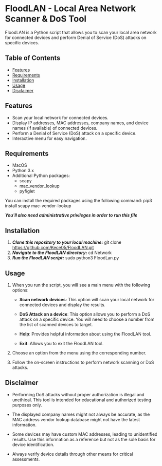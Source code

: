 # FloodLAN - Local Area Network Scanner & DoS Tool

FloodLAN is a Python script that allows you to scan your local area network for connected devices and perform Denial of Service (DoS) attacks on specific devices.

## Table of Contents

- [Features](#features)
- [Requirements](#requirements)
- [Installation](#installation)
- [Usage](#usage)
- [Disclaimer](#disclaimer)

## Features

- Scan your local network for connected devices.
- Display IP addresses, MAC addresses, company names, and device names (if available) of connected devices.
- Perform a Denial of Service (DoS) attack on a specific device.
- Interactive menu for easy navigation.

## Requirements
- MacOS
- Python 3.x
- Additional Python packages:
  - scapy
  - mac_vendor_lookup
  - pyfiglet

You can install the required packages using the following command:
  pip3 install scapy mac-vendor-lookup
  
***You'll also need administrative privileges in order to run this file***

## Installation

1. ***Clone this repository to your local machine:*** git clone https://github.com/Kece05/FloodLAN.git
3. ***Navigate to the FloodLAN directory:*** cd Network
5. ***Run the FloodLAN script:*** sudo python3 FloodLan.py


## Usage

1. When you run the script, you will see a main menu with the following options:

   - **Scan network devices**: This option will scan your local network for connected devices and display the results.

   - **DoS Attack on a device**: This option allows you to perform a DoS attack on a specific device. You will need to choose a number from the list of scanned devices to target.

   - **Help**: Provides helpful information about using the FloodLAN tool.

   - **Exit**: Allows you to exit the FloodLAN tool.

2. Choose an option from the menu using the corresponding number.

3. Follow the on-screen instructions to perform network scanning or DoS attacks.

## Disclaimer

- Performing DoS attacks without proper authorization is illegal and unethical. This tool is intended for educational and authorized testing purposes only.

- The displayed company names might not always be accurate, as the MAC address vendor lookup database might not have the latest information.

- Some devices may have custom MAC addresses, leading to unidentified results. Use this information as a reference but not as the sole basis for device identification.

- Always verify device details through other means for critical assessments.
